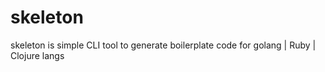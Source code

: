 # skeleton
skeleton is simple CLI tool to generate boilerplate code for golang | Ruby | Clojure langs

